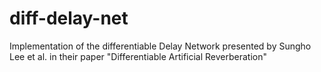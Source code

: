 # diff-delay-net
Implementation of the differentiable Delay Network presented by Sungho Lee et al. in their paper "Differentiable Artificial Reverberation"
